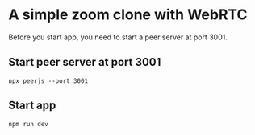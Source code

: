 # A simple zoom clone with WebRTC

Before you start app, you need to start a peer server at port 3001.

## Start peer server at port 3001

```
npx peerjs --port 3001
```

## Start app

```
npm run dev
```